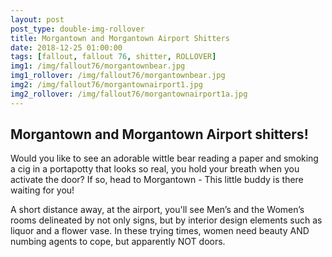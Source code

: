 ```yaml
---
layout: post
post_type: double-img-rollover
title: Morgantown and Morgantown Airport Shitters
date: 2018-12-25 01:00:00
tags: [fallout, fallout 76, shitter, ROLLOVER]
img1: /img/fallout76/morgantownbear.jpg
img1_rollover: /img/fallout76/morgantownbear.jpg
img2: /img/fallout76/morgantownairport1.jpg
img2_rollover: /img/fallout76/morgantownairport1a.jpg
---
```

## Morgantown and Morgantown Airport shitters!

Would you like to see an adorable wittle bear reading a paper and smoking a cig in a portapotty that looks so real, you hold your breath when you activate the door? If so, head to Morgantown - This little buddy is there waiting for you!

A short distance away, at the airport, you'll see Men’s and the Women’s rooms delineated by not only signs, but by interior design elements such as liquor and a flower vase. In these trying times, women need beauty AND numbing agents to cope, but apparently NOT doors.

